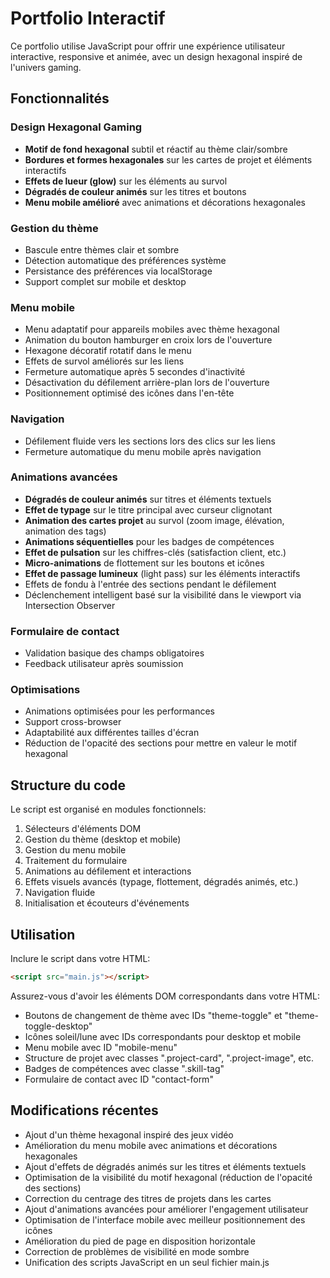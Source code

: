 # Portfolio Interactif

Ce portfolio utilise JavaScript pour offrir une expérience utilisateur interactive, responsive et animée, avec un design hexagonal inspiré de l'univers gaming.

## Fonctionnalités

### Design Hexagonal Gaming

- **Motif de fond hexagonal** subtil et réactif au thème clair/sombre
- **Bordures et formes hexagonales** sur les cartes de projet et éléments interactifs
- **Effets de lueur (glow)** sur les éléments au survol
- **Dégradés de couleur animés** sur les titres et boutons
- **Menu mobile amélioré** avec animations et décorations hexagonales

### Gestion du thème

- Bascule entre thèmes clair et sombre
- Détection automatique des préférences système
- Persistance des préférences via localStorage
- Support complet sur mobile et desktop

### Menu mobile

- Menu adaptatif pour appareils mobiles avec thème hexagonal
- Animation du bouton hamburger en croix lors de l'ouverture
- Hexagone décoratif rotatif dans le menu
- Effets de survol améliorés sur les liens
- Fermeture automatique après 5 secondes d'inactivité
- Désactivation du défilement arrière-plan lors de l'ouverture
- Positionnement optimisé des icônes dans l'en-tête

### Navigation

- Défilement fluide vers les sections lors des clics sur les liens
- Fermeture automatique du menu mobile après navigation

### Animations avancées

- **Dégradés de couleur animés** sur titres et éléments textuels
- **Effet de typage** sur le titre principal avec curseur clignotant
- **Animation des cartes projet** au survol (zoom image, élévation, animation des tags)
- **Animations séquentielles** pour les badges de compétences
- **Effet de pulsation** sur les chiffres-clés (satisfaction client, etc.)
- **Micro-animations** de flottement sur les boutons et icônes
- **Effet de passage lumineux** (light pass) sur les éléments interactifs
- Effets de fondu à l'entrée des sections pendant le défilement
- Déclenchement intelligent basé sur la visibilité dans le viewport via Intersection Observer

### Formulaire de contact

- Validation basique des champs obligatoires
- Feedback utilisateur après soumission

### Optimisations

- Animations optimisées pour les performances
- Support cross-browser
- Adaptabilité aux différentes tailles d'écran
- Réduction de l'opacité des sections pour mettre en valeur le motif hexagonal

## Structure du code

Le script est organisé en modules fonctionnels:

1. Sélecteurs d'éléments DOM
2. Gestion du thème (desktop et mobile)
3. Gestion du menu mobile
4. Traitement du formulaire
5. Animations au défilement et interactions
6. Effets visuels avancés (typage, flottement, dégradés animés, etc.)
7. Navigation fluide
8. Initialisation et écouteurs d'événements

## Utilisation

Inclure le script dans votre HTML:

```html
<script src="main.js"></script>
```

Assurez-vous d'avoir les éléments DOM correspondants dans votre HTML:

- Boutons de changement de thème avec IDs "theme-toggle" et "theme-toggle-desktop"
- Icônes soleil/lune avec IDs correspondants pour desktop et mobile
- Menu mobile avec ID "mobile-menu"
- Structure de projet avec classes ".project-card", ".project-image", etc.
- Badges de compétences avec classe ".skill-tag"
- Formulaire de contact avec ID "contact-form"

## Modifications récentes

- Ajout d'un thème hexagonal inspiré des jeux vidéo
- Amélioration du menu mobile avec animations et décorations hexagonales
- Ajout d'effets de dégradés animés sur les titres et éléments textuels
- Optimisation de la visibilité du motif hexagonal (réduction de l'opacité des sections)
- Correction du centrage des titres de projets dans les cartes
- Ajout d'animations avancées pour améliorer l'engagement utilisateur
- Optimisation de l'interface mobile avec meilleur positionnement des icônes
- Amélioration du pied de page en disposition horizontale
- Correction de problèmes de visibilité en mode sombre
- Unification des scripts JavaScript en un seul fichier main.js
